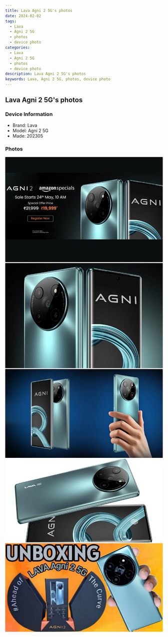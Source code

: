 ```yaml
---
title: Lava Agni 2 5G's photos
date: 2024-02-02
tags: 
  - Lava
  - Agni 2 5G
  - photos
  - device photo
categories: 
  - Lava
  - Agni 2 5G
  - photos
  - device photo
description: Lava Agni 2 5G's photos
keywords: Lava, Agni 2 5G, photos, device photo
---
```


## Lava Agni 2 5G's photos

### Device Information

- Brand: Lava
- Model: Agni 2 5G
- Made: 202305

### Photos

![/images/best-assets/devices/lava/lava-agni-2-5g/1.jpg](/images/best-assets/devices/lava/lava-agni-2-5g/1.jpg)
![/images/best-assets/devices/lava/lava-agni-2-5g/2.jpg](/images/best-assets/devices/lava/lava-agni-2-5g/2.jpg)
![/images/best-assets/devices/lava/lava-agni-2-5g/3.jpg](/images/best-assets/devices/lava/lava-agni-2-5g/3.jpg)
![/images/best-assets/devices/lava/lava-agni-2-5g/4.jpg](/images/best-assets/devices/lava/lava-agni-2-5g/4.jpg)
![/images/best-assets/devices/lava/lava-agni-2-5g/5.jpg](/images/best-assets/devices/lava/lava-agni-2-5g/5.jpg)
